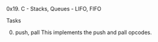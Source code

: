 0x19. C - Stacks, Queues - LIFO, FIFO

Tasks

0. push, pall
This implements the push and pall opcodes.
